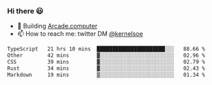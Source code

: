 ### Hi there 😃

- 🔨 Building [Arcade.computer](https://arcade.computer)
- 📫 How to reach me: twitter DM [@kernelsoe](https://twitter.com/kernelsoe)

<!--START_SECTION:waka-->

```txt
TypeScript   21 hrs 10 mins  ██████████████████████░░░   88.66 %
Other        42 mins         ▓░░░░░░░░░░░░░░░░░░░░░░░░   02.96 %
CSS          39 mins         ▓░░░░░░░░░░░░░░░░░░░░░░░░   02.79 %
Rust         34 mins         ▓░░░░░░░░░░░░░░░░░░░░░░░░   02.43 %
Markdown     19 mins         ▒░░░░░░░░░░░░░░░░░░░░░░░░   01.34 %
```

<!--END_SECTION:waka-->
